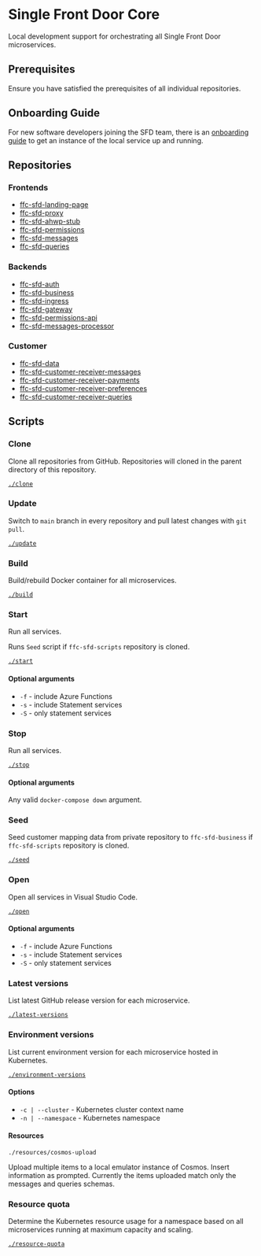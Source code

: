 # Single Front Door Core
Local development support for orchestrating all Single Front Door microservices.

## Prerequisites

Ensure you have satisfied the prerequisites of all individual repositories.

## Onboarding Guide

For new software developers joining the SFD team, there is an [onboarding guide](https://github.com/DEFRA/ffc-sfd-core/blob/main/onboarding-guide/README.md) to get an instance of the local service up and running.

## Repositories
### Frontends
- [ffc-sfd-landing-page](https://github.com/defra/ffc-sfd-landing-page)
- [ffc-sfd-proxy](https://github.com/defra/ffc-sfd-proxy)
- [ffc-sfd-ahwp-stub](https://github.com/defra/ffc-sfd-ahwp-stub)
- [ffc-sfd-permissions](https://github.com/defra/ffc-sfd-permissions)
- [ffc-sfd-messages](https://github.com/DEFRA/ffc-sfd-messages)
- [ffc-sfd-queries](https://github.com/DEFRA/ffc-sfd-queries)

### Backends
- [ffc-sfd-auth](https://github.com/defra/ffc-sfd-auth)
- [ffc-sfd-business](https://github.com/defra/ffc-sfd-business)
- [ffc-sfd-ingress](https://github.com/defra/ffc-sfd-ingress)
- [ffc-sfd-gateway](https://github.com/defra/ffc-sfd-gateway)
- [ffc-sfd-permissions-api](https://github.com/defra/ffc-sfd-permissions-api)
- [ffc-sfd-messages-processor](https://github.com/DEFRA/ffc-sfd-messages-processor)

### Customer
- [ffc-sfd-data](https://github.com/defra/ffc-sfd-data)
- [ffc-sfd-customer-receiver-messages](https://github.com/DEFRA/ffc-sfd-customer-receiver-messages)
- [ffc-sfd-customer-receiver-payments](https://github.com/DEFRA/ffc-sfd-customer-receiver-payments)
- [ffc-sfd-customer-receiver-preferences](https://github.com/DEFRA/ffc-sfd-customer-receiver-preferences)
- [ffc-sfd-customer-receiver-queries](https://github.com/DEFRA/ffc-sfd-customer-receiver-queries)

## Scripts

### Clone

Clone all repositories from GitHub.  Repositories will cloned in the parent directory of this repository.

[`./clone`](clone)

### Update

Switch to `main` branch in every repository and pull latest changes with `git pull`.

[`./update`](update)

### Build

Build/rebuild Docker container for all microservices.

[`./build`](build)

### Start

Run all services.

Runs `Seed` script if `ffc-sfd-scripts` repository is cloned.

[`./start`](start)

#### Optional arguments
- `-f` - include Azure Functions
- `-s` - include Statement services
- `-S` - only statement services

### Stop

Run all services.

[`./stop`](stop)

#### Optional arguments

Any valid `docker-compose down` argument.

### Seed

Seed customer mapping data from private repository to `ffc-sfd-business` if `ffc-sfd-scripts` repository is cloned.

[`./seed`](seed)

### Open

Open all services in Visual Studio Code.

[`./open`](open)

#### Optional arguments
- `-f` - include Azure Functions
- `-s` - include Statement services
- `-S` - only statement services

### Latest versions

List latest GitHub release version for each microservice.

[`./latest-versions`](latest-versions)

### Environment versions

List current environment version for each microservice hosted in Kubernetes.

[`./environment-versions`](environment-versions)

#### Options
- `-c | --cluster` - Kubernetes cluster context name
- `-n | --namespace` - Kubernetes namespace

#### Resources
`./resources/cosmos-upload`  

Upload multiple items to a local emulator instance of Cosmos. Insert information as prompted. Currently the items uploaded match only the messages and queries schemas.

### Resource quota

Determine the Kubernetes resource usage for a namespace based on all microservices running at maximum capacity and scaling.

[`./resource-quota`](resource-quota)